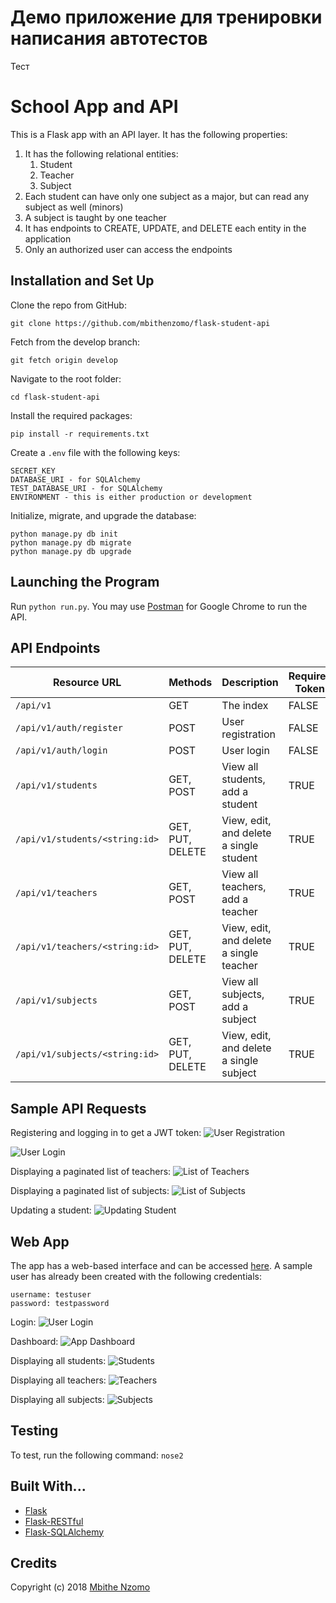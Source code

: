 # Демо приложение для тренировки написания автотестов
Тест

# School App and API
This is a Flask app with an API layer. It has the following properties:

1. It has the following relational entities:
    1. Student
    2. Teacher
    3. Subject
2. Each student can have only one subject as a major, but can read any subject as well (minors)
3. A subject is taught by one teacher
4. It has endpoints to CREATE, UPDATE, and DELETE each entity in the application
5. Only an authorized user can access the endpoints

## Installation and Set Up
Clone the repo from GitHub:
```
git clone https://github.com/mbithenzomo/flask-student-api
```

Fetch from the develop branch:
```
git fetch origin develop
```

Navigate to the root folder:
```
cd flask-student-api
```

Install the required packages:
```
pip install -r requirements.txt
```

Create a `.env` file with the following keys:
```
SECRET_KEY
DATABASE_URI - for SQLAlchemy
TEST_DATABASE_URI - for SQLAlchemy
ENVIRONMENT - this is either production or development
```

Initialize, migrate, and upgrade the database:
```
python manage.py db init
python manage.py db migrate
python manage.py db upgrade
```

## Launching the Program
Run ```python run.py```. You may use [Postman](https://chrome.google.com/webstore/detail/postman/fhbjgbiflinjbdggehcddcbncdddomop?hl=en) for Google Chrome to run the API.

## API Endpoints

| Resource URL | Methods | Description | Requires Token |
| -------- | ------------- | --------- |--------------- |
| `/api/v1` | GET  | The index | FALSE |
| `/api/v1/auth/register` | POST  | User registration | FALSE |
|  `/api/v1/auth/login` | POST | User login | FALSE |
| `/api/v1/students` | GET, POST | View all students, add a student | TRUE |
| `/api/v1/students/<string:id>` | GET, PUT, DELETE | View, edit, and delete a single student | TRUE |
| `/api/v1/teachers` | GET, POST | View all teachers, add a teacher | TRUE |
| `/api/v1/teachers/<string:id>` | GET, PUT, DELETE | View, edit, and delete a single teacher | TRUE |
| `/api/v1/subjects` | GET, POST | View all subjects, add a subject | TRUE |
| `/api/v1/subjects/<string:id>` | GET, PUT, DELETE | View, edit, and delete a single subject | TRUE |


## Sample API Requests

Registering and logging in to get a JWT token:
![User Registration](https://github.com/mbithenzomo/flask-student-api/blob/master/screenshots/api_register.png)

![User Login](https://github.com/mbithenzomo/flask-student-api/blob/master/screenshots/api_login.png)

Displaying a paginated list of teachers:
![List of Teachers](https://github.com/mbithenzomo/flask-student-api/blob/master/screenshots/api_list_teachers.png)

Displaying a paginated list of subjects:
![List of Subjects](https://github.com/mbithenzomo/flask-student-api/blob/master/screenshots/api_list_subjects.png)

Updating a student:
![Updating Student](https://github.com/mbithenzomo/flask-student-api/blob/master/screenshots/api_update_student.png)

## Web App

The app has a web-based interface and can be accessed [here](https://flask-school-app.herokuapp.com/). A sample user has already been created with the following credentials:

```
username: testuser
password: testpassword
```

Login:
![User Login](https://github.com/mbithenzomo/flask-student-api/blob/master/screenshots/app_login.png)

Dashboard:
![App Dashboard](https://github.com/mbithenzomo/flask-student-api/blob/master/screenshots/app_dashboard.png)

Displaying all students:
![Students](https://github.com/mbithenzomo/flask-student-api/blob/master/screenshots/app_students.png)

Displaying all teachers:
![Teachers](https://github.com/mbithenzomo/flask-student-api/blob/master/screenshots/app_teachers.png)

Displaying all subjects:
![Subjects](https://github.com/mbithenzomo/flask-student-api/blob/master/screenshots/app_subjects.png)


## Testing
To test, run the following command: ```nose2```

## Built With...
* [Flask](http://flask.pocoo.org/)
* [Flask-RESTful](http://flask-restful-cn.readthedocs.io/en/0.3.4/)
* [Flask-SQLAlchemy](http://flask-sqlalchemy.pocoo.org/2.1/)

## Credits

Copyright (c) 2018 [Mbithe Nzomo](https://github.com/mbithenzomo)

